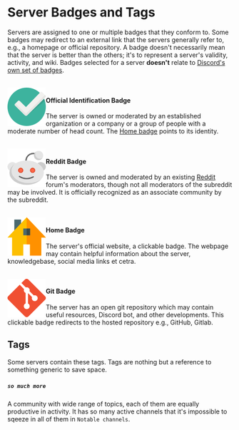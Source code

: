 # Server Badges and Tags

Servers are assigned to  one or multiple badges that they conform to. Some badges may redirect to an external link that the servers generally refer to, e.g., a homepage or official repository. A badge doesn't necessarily mean that the server is better than the others; it's to represent a server's validity, activity, and wiki. Badges selected for a server **doesn't** relate to [Discord's own set of badges](https://discordia.me/en/badges).

<br>

<img align="left" height="86px" width="86px" alt="Badge for officially owned Server" src="images/badges/official_86px.png" />

#### Official Identification Badge

The server is owned or moderated by an established organization or a company or a group of people with a moderate number of head count. The [Home badge](#home-badge) points to its identity.

<br>

<img align="left" height="86px" width="86px" alt="Badge for officially owned Server" src="images/badges/reddit_86px.png" />

#### Reddit Badge

The server is owned and moderated by an existing [Reddit](https://www.reddit.com/) forum's moderators, though not all moderators of the subreddit may be involved. It is officially recognized as an associate community by the subreddit.

<br>

<img align="left" height="86px" width="86px" alt="Badge for owning a Website" src="images/badges/homepage_86px.png" />

#### Home Badge

The server's official website, a clickable badge. The webpage may contain helpful information about the server, knowledgebase, social media links et cetra.

<br>

<img align="left" height="86px" width="86px" alt="Badge for owning a Website" src="images/badges/git_86px.png" />

#### Git Badge

The server has an open git repository which may contain useful resources, Discord bot, and other developments. This clickable badge redirects to the hosted repository e.g., GitHub, Gitlab.

## Tags

Some servers contain these tags. Tags are nothing but a reference to something generic to save space.

##### `so much more`

A community with wide range of topics, each of them are equally productive in activity. It has so many active channels that it's impossible to sqeeze in all of them in `Notable channels`.
